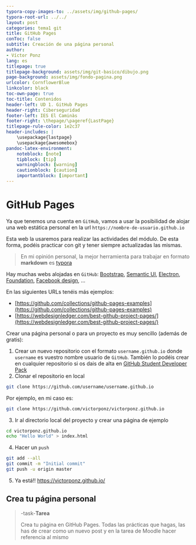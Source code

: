 ```yaml
---
typora-copy-images-to: ../assets/img/github-pages/
typora-root-url: ../../
layout: post
categories: tema1 git
title: GitHub Pages
conToc: false
subtitle: Creación de una página personal
author:
- Víctor Ponz
lang: es
titlepage: true
titlepage-background: assets/img/git-basico/dibujo.png
page-background: assets/img/fondo-pagina.png
urlcolor: CornflowerBlue
linkcolor: black
toc-own-page: true
toc-title: Contenidos
header-left: UD 1. GitHub Pages
header-right: Ciberseguridad
footer-left: IES El Caminàs
footer-right: \thepage/\pageref{LastPage}
titlepage-rule-color: 1e2c37
header-includes: |
    \usepackage{lastpage} 
    \usepackage{awesomebox}
pandoc-latex-environment:
    noteblock: [note]
    tipblock: [tip]
    warningblock: [warning]
    cautionblock: [caution]
    importantblock: [important]
---
```

# GitHub Pages
Ya que tenemos una cuenta en `GitHub`, vamos a usar la posibilidad de alojar una web estática personal en la url `https://nombre-de-usuario.github.io`

Esta web la usaremos para realizar las actividades del módulo. De esta forma, podéis practicar con git y tener siempre actualizadas las mismas.

> En mi opinión personal, la mejor herramienta para trabajar en formato **markdown** es [typora](https://typora.io/)

Hay muchas webs alojadas en `GitHub`: [Bootstrap](https://getbootstrap.com/), [Semantic UI](https://semantic-ui.com/), [Electron](https://www.electronjs.org/), [Foundation](https://get.foundation/), [Facebook design](https://design.facebook.com/), ...

En las siguientes URLs tenéis más ejemplos:
* [https://github.com/collections/github-pages-examples](https://github.com/collections/github-pages-examples)
* [https://webdesignledger.com/best-github-project-pages/](https://webdesignledger.com/best-github-project-pages/)

Crear una página personal o para un proyecto es muy sencillo (además de gratis):
1. Crear un nuevo repositorio con el formato `username.github.io` donde `username` es vuestro nombre usuario de `GitHub`. También lo podéis crear en cualquier repositorio si os dais de alta en [GitHub Student Developer Pack](https://education.github.com/students)
2. Clonar el repositorio en local
```bash
git clone https://github.com/username/username.github.io
```
Por ejemplo, en mi caso es:
```bash
git clone https://github.com/victorponz/victorponz.github.io
```
3. Ir al directorio local del proyecto y crear una página de ejemplo
```bash
cd victorponz.github.io
echo "Hello World" > index.html
```
4. Hacer un `push`
```bash
git add --all
git commit -m "Initial commit"
git push -u origin master
```
5. Ya está!! https://victorponz.github.io/

## Crea tu página personal

> -task-**Tarea**
>
> Crea tu página en GitHub Pages. Todas las prácticas que hagas, las has de crear como un nuevo post y en la tarea de Moodle hacer referencia al mismo

